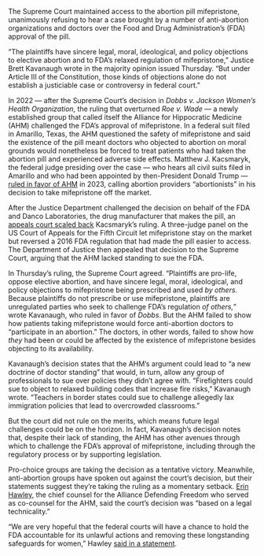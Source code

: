The Supreme Court maintained access to the abortion pill mifepristone, unanimously refusing to hear a case brought by a number of anti-abortion organizations and doctors over the Food and Drug Administration’s (FDA) approval of the pill.

“The plaintiffs have sincere legal, moral, ideological, and policy objections to elective abortion and to FDA’s relaxed regulation of mifepristone,” Justice Brett Kavanaugh wrote in the majority opinion issued Thursday. “But under Article III of the Constitution, those kinds of objections alone do not establish a justiciable case or controversy in federal court.” 

In 2022 — after the Supreme Court’s decision in *Dobbs v. Jackson Women’s Health Organization*, the ruling that overturned *Roe v. Wade* — a newly established group that called itself the Alliance for Hippocratic Medicine (AHM) challenged the FDA’s approval of mifepristone. In a federal suit filed in Amarillo, Texas, the AHM questioned the safety of mifepristone and said the existence of the pill meant doctors who objected to abortion on moral grounds would nonetheless be forced to treat patients who had taken the abortion pill and experienced adverse side effects. Matthew J. Kacsmaryk, the federal judge presiding over the case — who hears all civil suits filed in Amarillo and who had been appointed by then-President Donald Trump — [ruled in favor of AHM](/2023/4/10/23619174/texas-kacsmaryk-washington-abortion-pill-fda-approval-lawsuit-injunction) in 2023, calling abortion providers “abortionists” in his decision to take mifepristone off the market.

After the Justice Department challenged the decision on behalf of the FDA and Danco Laboratories, the drug manufacturer that makes the pill, an [appeals court scaled back](https://www.texastribune.org/2023/08/16/appeals-court-abortion-pill/) Kacsmaryk’s ruling. A three-judge panel on the US Court of Appeals for the Fifth Circuit let mifepristone stay on the market but reversed a 2016 FDA regulation that had made the pill easier to access. The Department of Justice then appealed that decision to the Supreme Court, arguing that the AHM lacked standing to sue the FDA.

In Thursday’s ruling, the Supreme Court agreed. “Plaintiffs are pro-life, oppose elective abortion, and have sincere legal, moral, ideological, and policy objections to mifepristone being prescribed and used *by* *others.* Because plaintiffs do not prescribe or use mifepristone, plaintiffs are unregulated parties who seek to challenge FDA’s regulation *of others,*” wrote Kavanaugh, who ruled in favor of *Dobbs*. But the AHM failed to show how patients taking mifepristone would force anti-abortion doctors to “participate in an abortion.” The doctors, in other words, failed to show how *they* had been or could be affected by the existence of mifepristone besides objecting to its availability.

Kavanaugh’s decision states that the AHM’s argument could lead to “a new doctrine of doctor standing” that would, in turn, allow any group of professionals to sue over policies they didn’t agree with. “Firefighters could sue to object to relaxed building codes that increase fire risks,” Kavanaugh wrote. “Teachers in border states could sue to challenge allegedly lax immigration policies that lead to overcrowded classrooms.”

But the court did not rule on the merits, which means future legal challenges could be on the horizon. In fact, Kavanaugh’s decision notes that, despite their lack of standing, the AHM has other avenues through which to challenge the FDA’s approval of mifepristone, including through the regulatory process or by supporting legislation. 

Pro-choice groups are taking the decision as a tentative victory. Meanwhile, anti-abortion groups have spoken out against the court’s decision, but their statements suggest they’re taking the ruling as a momentary setback. [Erin Hawley](https://www.politico.com/news/magazine/2024/02/23/erin-hawley-abortion-pill-supreme-court-00142493), the chief counsel for the Alliance Defending Freedom who served as co-counsel for the AHM, said the court’s decision was “based on a legal technicality.”

“We are very hopeful that the federal courts will have a chance to hold the FDA accountable for its unlawful actions and removing these longstanding safeguards for women,” Hawley [said in a statement](https://www.reuters.com/business/healthcare-pharmaceuticals/reactions-us-supreme-court-ruling-preserve-access-abortion-pill-2024-06-13/).
